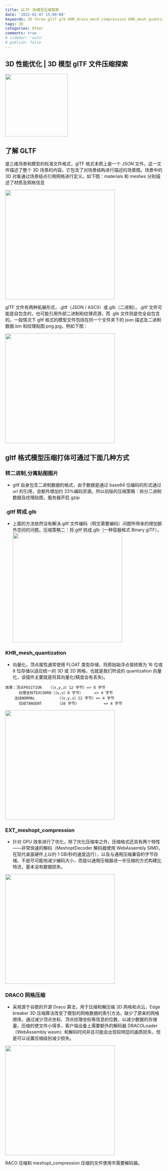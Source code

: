 ```yaml
---
title: GLTF 3D模型压缩探索
date: '2022-01-07 15:00:00'
keywords: 3D three gltf glb KHR_draco_mesh_compression KHR_mesh_quantization
tags: 3D
categories: Other
comments: true
# sidebar: 'auto'
# publish: false
---
```


## 3D 性能优化 | 3D 模型 glTF 文件压缩探索

<div class="center">
<img class="mcenter" style="height: 200px" src="https://gitee.com/lightzhu/picgo/raw/master/blog-thumbnail.png" />
</div>
<!-- more -->

## 了解 GLTF

是三维场景和模型的标准文件格式，glTF 格式本质上是一个 JSON 文件。这一文件描述了整个 3D 场景的内容。它包含了对场景结构进行描述的场景图。场景中的 3D 对象通过场景结点引用网格进行定义。如下图：materials 和 meshes 分别描述了材质及网格信息

<div class="center">
<img style="height: 350px" src="https://gitee.com/lightzhu/picgo/raw/master/gltf元素json.png" />
</div>

glTF 文件有两种拓展形式，.gltf（JSON / ASCII）或.glb（二进制）。.gltf 文件可能是自包含的，也可能引用外部二进制和纹理资源，而 .glb 文件则是完全自包含的。一般情况下 gltf 格式的模型文件包括在同一个文件夹下的 json 描述及二进制数据.bin 和纹理贴图.png\.jpg，例如下图：

<div class="center">
<img style="height: 350px" src="https://gitee.com/lightzhu/picgo/raw/master/gltf文件构成.jpg" />
</div>

## gltf 格式模型压缩打体可通过下面几种方式

### 转二进制,分离贴图图片

- gltf 自身包含二进制数据的格式，由于数据是通过 base64 位编码的形式通过 uri 的引用，会额外增加约 33%编码资源。所以初级的压缩策略：拆分二进制数据及纹理贴图，服务器开启 gzip

### .gltf 转成.glb

- 上面的方法依然没有解决.gltf 文件编码（明文需要编码）问题所带来的增加额外空间的问题。压缩策略二：将.gltf 转成.glb（一种容器格式 Binary glTF）。
  <div class="center">
  <img style="height: 350px" src="https://gitee.com/lightzhu/picgo/raw/master/gltftoglb.png" />
  </div>

### KHR_mesh_quantization

- 向量化。顶点属性通常使用 FLOAT 类型存储，将原始始浮点值转换为 16 位或 8 位存储以适应统一的 3D 或 2D 网格，也就是我们所说的 quantization 向量化，该插件主要就是将其向量化(精度会有丢失)。

```
效果：顶点POSITION	（（x,y,z）12 字节）=> 8 字节
	  纹理坐标TEXCOORD（（u,v）8 字节）	  => 4 字节
    法线NORMAL		  （（x,y,z）12 字节）=> 4 字节
	  切线TANGENT		  （16 字节）	        => 4 字节
```

<div class="center">
<img style="height: 350px" src="https://gitee.com/lightzhu/picgo/raw/master/glbtoquantization.png" />
</div>

### EXT_meshopt_compression

- 针对 GPU 效率进行了优化，除了优化压缩率之外，压缩格式还具有两个特性——非常快速的解码（MeshoptDecoder 解码器使用 WebAssembly SIMD，在现代桌面硬件上以约 1 GB/秒的速度运行），以及与通用压缩兼容的字节存储。不是尽可能地减少编码大小，而是以通用压缩器进一步压缩的方式构建比特流，基本没有数据损失。

<div class="center">
<img style="height: 350px" src="https://gitee.com/lightzhu/picgo/raw/master/meshopt-compression.png" />
</div>

### DRACO 网格压缩

- 采用源于谷歌的开源 Draco 算法，用于压缩和解压缩 3D 网格和点云，Edge breaker 3D 压缩算法改变了模型的网格数据的索引方法，缺少了原来的网格顺序。通过减少顶点坐标、顶点纹理坐标等信息的位数，以减少数据的存储量，压缩的使文件小得多，客户端设备上需要额外的解码器 DRACOLoader（WebAssembly wasm）和解码时间并且可能会出现较明显的画质损失，但是可以设置压缩级别减少损失。

<div class="center">
<img style="height: 350px" src="https://gitee.com/lightzhu/picgo/raw/master/glbtodraco.png" />
</div>

RACO 压缩和 meshopt_compression 压缩的文件使用市需要解码器。
